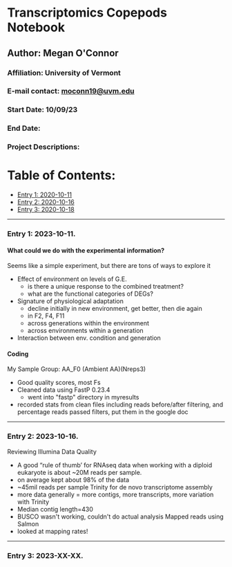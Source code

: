 # Transcriptomics Copepods Notebook 

## Author: Megan O'Connor
### Affiliation: University of Vermont
### E-mail contact: moconn19@uvm.edu


### Start Date: 10/09/23
### End Date: 
### Project Descriptions:   





# Table of Contents:   
* [Entry 1: 2020-10-11](#id-section1)
* [Entry 2: 2020-10-16](#id-section2)
* [Entry 3: 2020-10-18](#id-section3)


------    
<div id='id-section1'/>   


### Entry 1: 2023-10-11.   
#### What could we do with the experimental information?
Seems like a simple experiment, but there are tons of ways to explore it
- Effect of environment on levels of G.E.
    - is there a unique response to the combined treatment?
    - what are the functional categories of DEGs?
- Signature of physiological adaptation
    - decline initially in new environment, get better, then die again
    - in F2, F4, F11
    - across generations within the environment
    - across environments within a generation
- Interaction between env. condition and generation

#### Coding
My Sample Group: AA_F0 (Ambient AA)(Nreps3)
- Good quality scores, most Fs
- Cleaned data using FastP 0.23.4
  - went into "fastp" directory in myresults
- recorded stats from clean files including reads before/after filtering, and percentage reads passed filters, put them in the google doc

------    
<div id='id-section2'/>   


### Entry 2: 2023-10-16.  
Reviewing Illumina Data Quality
- A good “rule of thumb’ for RNAseq data when working with a diploid eukaryote is about ~20M reads per sample.
- on average kept about 98% of the data
- ~45mil reads per sample
Trinity for de novo transcriptome assembly
- more data generally = more contigs, more transcripts, more variation with Trinity
- Median contig length=430
- BUSCO wasn't working, couldn't do actual analysis
Mapped reads using Salmon
- looked at mapping rates!

------    
<div id='id-section3'/>   


### Entry 3: 2023-XX-XX.